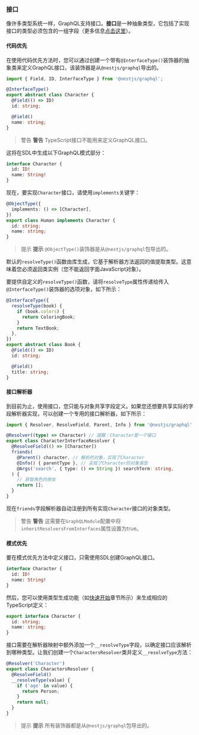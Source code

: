 ### 接口

像许多类型系统一样，GraphQL支持接口。**接口**是一种抽象类型，它包括了实现接口的类型必须包含的一组字段（更多信息[点击这里](https://graphql.org/learn/schema/#interfaces)）。

#### 代码优先

在使用代码优先方法时，您可以通过创建一个带有`@InterfaceType()`装饰器的抽象类来定义GraphQL接口，该装饰器是从`@nestjs/graphql`导出的。

```typescript
import { Field, ID, InterfaceType } from '@nestjs/graphql';

@InterfaceType()
export abstract class Character {
  @Field(() => ID)
  id: string;

  @Field()
  name: string;
}
```

> 警告 **警告** TypeScript接口不能用来定义GraphQL接口。

这将在SDL中生成以下GraphQL模式部分：

```graphql
interface Character {
  id: ID!
  name: String!
}
```

现在，要实现`Character`接口，请使用`implements`关键字：

```typescript
@ObjectType({
  implements: () => [Character],
})
export class Human implements Character {
  id: string;
  name: string;
}
```

> 提示 **提示** `@ObjectType()`装饰器是从`@nestjs/graphql`包导出的。

默认的`resolveType()`函数由库生成，它基于解析器方法返回的值提取类型。这意味着您必须返回类实例（您不能返回字面JavaScript对象）。

要提供自定义的`resolveType()`函数，请将`resolveType`属性传递给传入`@InterfaceType()`装饰器的选项对象，如下所示：

```typescript
@InterfaceType({
  resolveType(book) {
    if (book.colors) {
      return ColoringBook;
    }
    return TextBook;
  },
})
export abstract class Book {
  @Field(() => ID)
  id: string;

  @Field()
  title: string;
}
```

#### 接口解析器

到目前为止，使用接口，您只能与对象共享字段定义。如果您还想要共享实际的字段解析器实现，可以创建一个专用的接口解析器，如下所示：

```typescript
import { Resolver, ResolveField, Parent, Info } from '@nestjs/graphql';

@Resolver((type) => Character) // 提醒：Character是一个接口
export class CharacterInterfaceResolver {
  @ResolveField(() => [Character])
  friends(
    @Parent() character, // 解析的对象，实现了Character
    @Info() { parentType }, // 实现了Character的对象类型
    @Args('search', { type: () => String }) searchTerm: string,
  ) {
    // 获取角色的朋友
    return [];
  }
}
```

现在`friends`字段解析器自动注册到所有实现`Character`接口的对象类型。

> 警告 **警告** 这需要在`GraphQLModule`配置中将`inheritResolversFromInterfaces`属性设置为true。

#### 模式优先

要在模式优先方法中定义接口，只需使用SDL创建GraphQL接口。

```graphql
interface Character {
  id: ID!
  name: String!
}
```

然后，您可以使用类型生成功能（如[快速开始](/graphql/quick-start)章节所示）来生成相应的TypeScript定义：

```typescript
export interface Character {
  id: string;
  name: string;
}
```

接口需要在解析器映射中额外添加一个`__resolveType`字段，以确定接口应该解析到哪种类型。让我们创建一个`CharactersResolver`类并定义`__resolveType`方法：

```typescript
@Resolver('Character')
export class CharactersResolver {
  @ResolveField()
  __resolveType(value) {
    if ('age' in value) {
      return Person;
    }
    return null;
  }
}
```

> 提示 **提示** 所有装饰器都是从`@nestjs/graphql`包导出的。